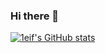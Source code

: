 ### Hi there 👋 
[![1eif's GitHub stats](https://github-readme-stats.vercel.app/api?username=1eif&theme=graywhite&count_private=true)](https://github.com/anuraghazra/github-readme-stats)

<!--
**1eif/1eif** is a ✨ _special_ ✨ repository because its `README.md` (this file) appears on your GitHub profile.

Here are some ideas to get you started:

- 🔭 I’m currently working on ...
- 🌱 I’m currently learning ...
- 👯 I’m looking to collaborate on ...
- 🤔 I’m looking for help with ...
- 💬 Ask me about ...
- 📫 How to reach me: ...
- 😄 Pronouns: ...
- ⚡ Fun fact: ...
-->

